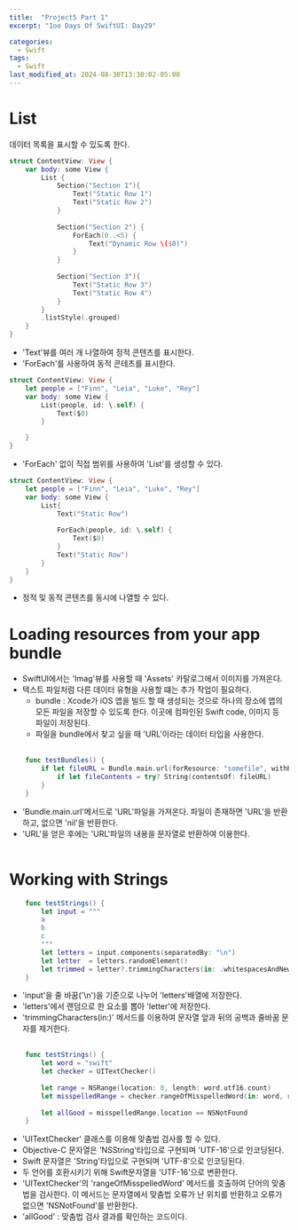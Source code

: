 ```yaml
---
title:  "Project5 Part 1"
excerpt: "1oo Days Of SwiftUI: Day29"

categories:
  - Swift
tags:
  - Swift
last_modified_at: 2024-08-30T13:30:02-05:00
---
```


# List
데이터 목록을 표시할 수 있도록 한다.<br>

```swift
struct ContentView: View {
    var body: some View {
        List {
            Section("Section 1"){
                Text("Static Row 1")
                Text("Static Row 2")
            }
            
            Section("Section 2") {
                ForEach(0..<5) {
                    Text("Dynamic Row \($0)")
                }
            }
            
            Section("Section 3"){
                Text("Static Row 3")
                Text("Static Row 4")
            }
        }
        .listStyle(.grouped)
    }
}
```
- 'Text'뷰를 여러 개 나열하여 정적 콘텐츠를 표시한다.
- 'ForEach'를 사용하여 동적 콘테츠를 표시한다.


```swift
struct ContentView: View {
    let people = ["Finn", "Leia", "Luke", "Rey"]
    var body: some View {
        List(people, id: \.self) {
            Text($0)
        }

    }
}
```
- 'ForEach' 없이 직접 범위를 사용하여 'List'를 생성할 수 있다.


```swift
struct ContentView: View {
    let people = ["Finn", "Leia", "Luke", "Rey"]
    var body: some View {
        List{
            Text("Static Row")
            
            ForEach(people, id: \.self) {
                Text($0)
            }
            Text("Static Row")
        }
    }
}
```
- 정적 및 동적 콘텐츠를 동시에 나열할 수 있다.

# Loading resources from your app bundle

- SwiftUI에서는 'Imag'뷰를 사용할 때 'Assets' 카탈로그에서 이미지를 가져온다.
- 텍스트 파일처럼 다른 데이터 유형을 사용할 떄는 추가 작업이 필요하다.
    - bundle : Xcode가 iOS 앱을 빌드 할 때 생성되는 것으로 하나의 장소에 앱의 모든 파일을 저장할 수 있도록 한다. 이곳에 컴파인된 Swift code, 이미지 등 파일이 저장된다.
    - 파일을 bundle에서 찾고 싶을 때 'URL'이라는 데이터 타입을 사용한다.
<br><br>

```swift
    func testBundles() {
        if let fileURL = Bundle.main.url(forResource: "somefile", withExtension: "txt"){
            if let fileContents = try? String(contentsOf: fileURL)
        }
    }
```
- 'Bundle.main.url'메서드로 'URL'파일을 가져온다. 파일이 존재하면 'URL'을 반환하고, 없으면 'nil'을 반환한다.
- 'URL'을 얻은 후에는 'URL'파일의 내용을 문자열로 반환하여 이용한다.<br><br>

# Working with Strings

```swift
    func testStrings() {
        let input = """
        a
        b
        c
        """
        let letters = input.components(separatedBy: "\n")
        let letter  = letters.randomElement()
        let trimmed = letter?.trimmingCharacters(in: .whitespacesAndNewlines)
    }
```
- 'input'을 줄 바꿈('\n')을 기준으로 나누어 'letters'배열에 저장한다.
- 'letters'에서 랜덤으로 한 요소를 뽑아 'letter'에 저장한다.
- 'trimmingCharacters(in:)' 메서드를 이용하여 문자열 앞과 뒤의 공백과 줄바꿈 문자를 제거한다.<br><br>


```swift
    func testStrings() {
        let word = "swift"
        let checker = UITextChecker()
        
        let range = NSRange(location: 0, length: word.utf16.count)
        let misspelledRange = checker.rangeOfMisspelledWord(in: word, range: range, startingAt: 0, wrap: false, language: "en")
        
        let allGood = misspelledRange.location == NSNotFound
    }
```
- 'UITextChecker' 클래스를 이용해 맞춤법 검사를 할 수 있다.
- Objective-C 문자열은 'NSString'타입으로 구현되며 'UTF-16'으로 인코딩된다.
- Swift 문자열은 'String'타입으로 구현되며 'UTF-8'으로 인코딩된다.
- 두 언어를 호환시키기 위해 Swift문자열을 'UTF-16'으로 변환한다.
- 'UITextChecker'의 'rangeOfMisspelledWord' 메서드를 호출하여 단어의 맞춤법을 검사한다. 이 메서드는 문자열에서 맞춤법 오류가 난 위치를 반환하고 오류가 없으면 'NSNotFound'를 반환한다.
- 'allGood' : 맞춤법 검사 결과를 확인하는 코드이다.